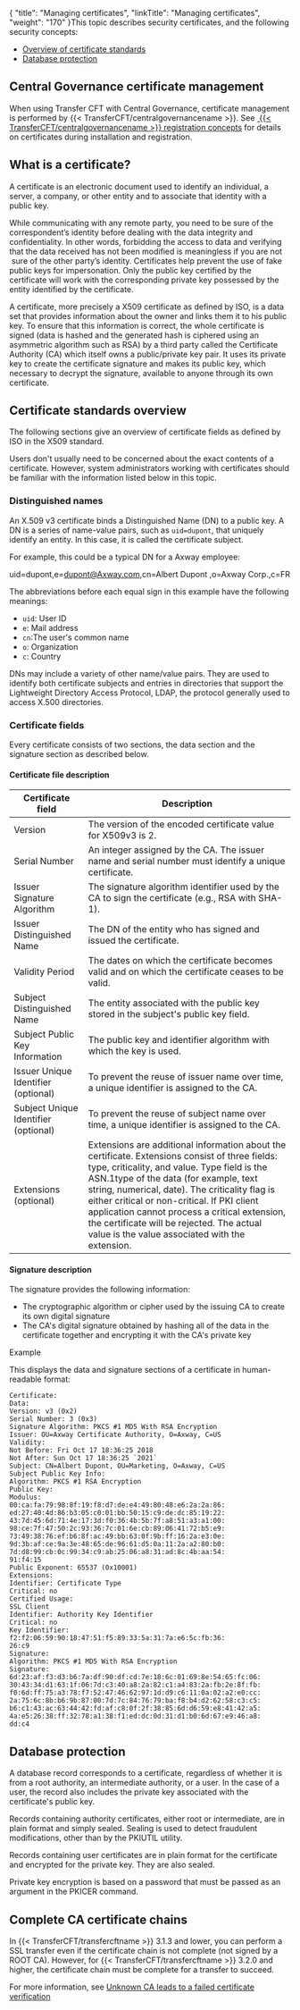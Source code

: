 {
    "title": "Managing  certificates",
    "linkTitle": "Managing certificates",
    "weight": "170"
}<span id="What_you_will_find_in_this_book"></span>This topic
describes security certificates, and the following security concepts:

- [Overview
    of certificate standards](#Overview_of_Certificate_Standards)
- [Database
    protection](#Database_protection)

## Central Governance certificate management

When using Transfer CFT with Central Governance, certificate management is performed by {{< TransferCFT/centralgovernancename  >}}. See [ {{< TransferCFT/centralgovernancename  >}} registration concepts](../../governance_services_intro/cg_register_overview) for details on certificates during installation and registration.

## What is a certificate?

A certificate is an electronic document used to identify an individual,
a server, a company, or other entity and to associate that identity with
a public key.

While communicating with any remote party, you need to be sure of the
correspondent’s identity before dealing with the data integrity and confidentiality.
In other words, forbidding the access to data and verifying that the data
received has not been modified is meaningless if you are not  sure
of the other party’s identity. Certificates help prevent the use of fake
public keys for impersonation. Only the public key certified by the certificate
will work with the corresponding private key possessed by the entity identified
by the certificate.

A certificate, more precisely a X509 certificate as defined by ISO,
is a data set that provides information about the owner and links them
it to his public key. To ensure that this information is correct, the
whole certificate is signed (data is hashed and the generated hash is
ciphered using an asymmetric algorithm such as RSA) by a third
party called the Certificate Authority (CA) which itself owns a public/private
key pair. It uses its private key to create the certificate signature
and makes its public key, which necessary to decrypt the signature, available
to anyone through its own certificate.

<span id="Overview_of_Certificate_Standards"></span>

## Certificate standards overview

The following sections give an overview of certificate fields as defined
by ISO in the X509 standard.

Users don't usually need to be concerned about
the exact contents of a certificate. However, system administrators working
with certificates should be familiar with the information listed below
in this topic.

### Distinguished names

An X.509 v3 certificate binds a Distinguished Name
(DN) to a public key. A DN is a series of name-value pairs,
such as `uid=dupont`, that uniquely identify an entity. In
this case, it is called the certificate
subject.

For example, this could be a typical DN for a Axway employee:

uid=dupont,e=dupont@Axway.com,cn=Albert Dupont ,o=Axway Corp.,c=FR

The abbreviations before each equal sign in this example have the following
meanings:

- `uid`:
    User ID
- `e`:
    Mail address
- `cn`:The
    user's common name
- `o`:
    Organization
- `c`:
    Country

DNs may include a variety of other name/value pairs. They are used to
identify both certificate subjects and entries in directories that support
the Lightweight Directory
Access Protocol,
LDAP, the protocol generally used to access X.500 directories.

<span id="Certificate_fields"></span>

### Certificate fields

Every certificate consists of two sections, the data section and the
signature section as described below.

#### Certificate file description


| Certificate field  | Description  |
| --- | --- |
| Version  | The version of the encoded certificate value for X509v3 is 2.  |
| Serial Number  | An integer assigned by the CA. The issuer name and serial number must identify a unique certificate.  |
| Issuer Signature Algorithm  | The signature algorithm identifier used by the CA to sign the certificate (e.g., RSA with SHA-1).  |
| Issuer Distinguished Name | The DN of the entity who has signed and issued the certificate.  |
| Validity Period  | The dates on which the certificate becomes valid and on which the certificate ceases to be valid.  |
| Subject Distinguished Name  | The entity associated with the public key stored in the subject's public key field.  |
| Subject Public Key Information  | The public key and identifier algorithm with which the key is used.  |
| Issuer Unique Identifier (optional)  | To prevent the reuse of issuer name over time, a unique identifier is assigned to the CA.  |
| Subject Unique Identifier (optional)  | To prevent the reuse of subject name over time, a unique identifier is assigned to the CA.  |
| Extensions (optional)  | Extensions are additional information about the certificate. Extensions consist of three fields: type, criticality, and value. Type field is the ASN.1type of the data (for example, text string, numerical, date). The criticality flag is either critical or non-critical. If PKI client application cannot process a critical extension, the certificate will be rejected. The actual value is the value associated with the extension.  |


#### Signature description

The signature provides the following information:

- The cryptographic
    algorithm or cipher used by the issuing CA to create its own digital signature
- The CA's digital
    signature obtained by hashing all of the data in the certificate together
    and encrypting it with the CA's private key

Example

This displays the data and signature sections of a certificate in human-readable
format:

```
Certificate:
Data:
Version: v3 (0x2)
Serial Number: 3 (0x3)
Signature Algorithm: PKCS #1 MD5 With RSA Encryption
Issuer: OU=Axway Certificate Authority, O=Axway, C=US
Validity:
Not Before: Fri Oct 17 18:36:25 2018
Not After: Sun Oct 17 18:36:25 `2021`
Subject: CN=Albert Dupont, OU=Marketing, O=Axway, C=US
Subject Public Key Info:
Algorithm: PKCS #1 RSA Encryption
Public Key:
Modulus:
00:ca:fa:79:98:8f:19:f8:d7:de:e4:49:80:48:e6:2a:2a:86:
ed:27:40:4d:86:b3:05:c0:01:bb:50:15:c9:de:dc:85:19:22:
43:7d:45:6d:71:4e:17:3d:f0:36:4b:5b:7f:a8:51:a3:a1:00:
98:ce:7f:47:50:2c:93:36:7c:01:6e:cb:89:06:41:72:b5:e9:
73:49:38:76:ef:b6:8f:ac:49:bb:63:0f:9b:ff:16:2a:e3:0e:
9d:3b:af:ce:9a:3e:48:65:de:96:61:d5:0a:11:2a:a2:80:b0:
7d:d8:99:cb:0c:99:34:c9:ab:25:06:a8:31:ad:8c:4b:aa:54:
91:f4:15
Public Exponent: 65537 (0x10001)
Extensions:
Identifier: Certificate Type
Critical: no
Certified Usage:
SSL Client
Identifier: Authority Key Identifier
Critical: no
Key Identifier:
f2:f2:06:59:90:18:47:51:f5:89:33:5a:31:7a:e6:5c:fb:36:
26:c9
Signature:
Algorithm: PKCS #1 MD5 With RSA Encryption
Signature:
6d:23:af:f3:d3:b6:7a:df:90:df:cd:7e:18:6c:01:69:8e:54:65:fc:06:
30:43:34:d1:63:1f:06:7d:c3:40:a8:2a:82:c1:a4:83:2a:fb:2e:8f:fb:
f0:6d:ff:75:a3:78:f7:52:47:46:62:97:1d:d9:c6:11:0a:02:a2:e0:cc:
2a:75:6c:8b:b6:9b:87:00:7d:7c:84:76:79:ba:f8:b4:d2:62:58:c3:c5:
b6:c1:43:ac:63:44:42:fd:af:c8:0f:2f:38:85:6d:d6:59:e8:41:42:a5:
4a:e5:26:38:ff:32:78:a1:38:f1:ed:dc:0d:31:d1:b0:6d:67:e9:46:a8:
dd:c4
```
<span id="Database_protection"></span>

## Database protection

A database record corresponds to a certificate, regardless of whether
it is from a root authority, an intermediate authority, or a user. In
the case of a user, the record also includes the private key associated
with the certificate's public key.

Records containing authority certificates, either root or intermediate,
are in plain format and simply sealed. Sealing is used to detect fraudulent
modifications, other than by the PKIUTIL utility.

Records containing user certificates are in plain format for the certificate
and encrypted for the private key. They are also sealed.

Private key encryption is based on a password that must be passed as
an argument in the PKICER command.

## Complete CA certificate chains

In {{< TransferCFT/transfercftname  >}} 3.1.3 and lower, you can perform a SSL transfer even if the certificate chain is not complete (not signed by a ROOT CA). However, for {{< TransferCFT/transfercftname  >}} 3.2.0 and higher, the certificate chain must be complete for a transfer to succeed.

For more information, see <a href="../../troubleshoot_intro/admin_troubleshooting_server/troubleshoot_security#Unknown" class="MCXref xref">Unknown CA leads to a failed certificate verification</a>
